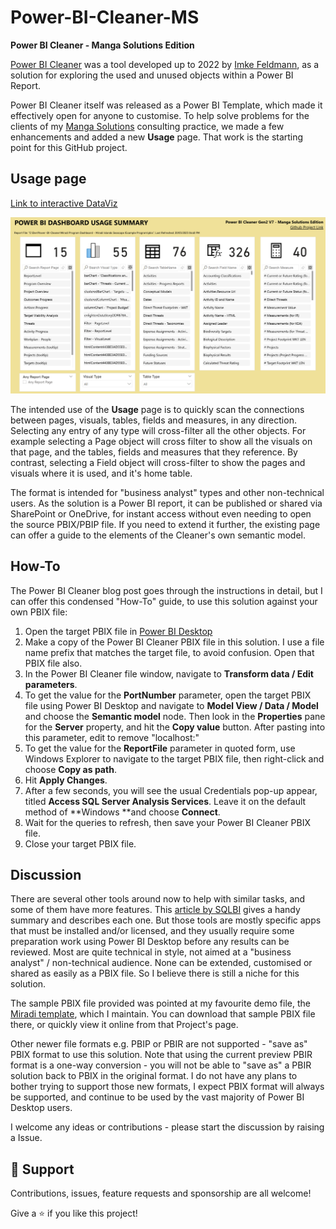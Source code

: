 # Power-BI-Cleaner-MS
**Power BI Cleaner - Manga Solutions Edition**

[Power BI Cleaner](https://www.thebiccountant.com/tools-power-bi-cleaner/) was a tool developed up to 2022 by [Imke Feldmann](https://www.linkedin.com/in/imkefeldmann), as a solution for exploring the used and unused objects within a Power BI Report.

Power BI Cleaner itself was released as a Power BI Template, which made it effectively open for anyone to customise. To help solve problems for the clients of my [Manga Solutions](www.mangasolutions.com) consulting practice, we made a few enhancements and added a new **Usage** page.  That work is the starting point for this GitHub project. 

## Usage page 

[Link to interactive DataViz](https://app.powerbi.com/view?r=eyJrIjoiMDIwZGFhOGEtMGI4Yi00YmY4LWExZDYtOGMxNzgwNjgyNzliIiwidCI6ImRjMWYwNGY1LWMxZTUtNDQyOS1hODEyLTU3OTNiZTQ1YmY5ZCIsImMiOjEwfQ%3D%3D)

[![Click to view and interact with the report](https://github.com/Mike-Honey/Power-BI-Cleaner-MS/blob/main/PBI-Cleaner-Gen2-V7-MS-Usage-Page.png?raw=true)](https://app.powerbi.com/view?r=eyJrIjoiMDIwZGFhOGEtMGI4Yi00YmY4LWExZDYtOGMxNzgwNjgyNzliIiwidCI6ImRjMWYwNGY1LWMxZTUtNDQyOS1hODEyLTU3OTNiZTQ1YmY5ZCIsImMiOjEwfQ%3D%3D)

The intended use of the **Usage** page is to quickly scan the connections between pages, visuals, tables, fields and measures, in any direction. Selecting any entry of any type will cross-filter all the other objects.  For example selecting a Page object will cross filter to show all the visuals on that page, and the tables, fields and measures that they reference. By contrast, selecting a Field  object will cross-filter to show the pages and visuals where it is used, and it's home table.

The format is intended for "business analyst" types and other non-technical users. As the solution is a Power BI report, it can be published or shared via SharePoint or OneDrive, for instant access without even needing to open the source PBIX/PBIP file.  If you need to extend it further, the existing page can offer a guide to the elements of the Cleaner's own semantic model.

## How-To

The Power BI Cleaner blog post goes through the instructions in detail, but I can offer this condensed "How-To" guide, to use this solution against your own PBIX file:

1. Open the target PBIX file in [Power BI Desktop](https://www.microsoft.com/en-au/power-platform/products/power-bi/desktop)
2. Make a copy of the Power BI Cleaner PBIX file in this solution. I use a file name prefix that matches the target file, to avoid confusion. Open that PBIX file also.
3. In the Power BI Cleaner file window, navigate to **Transform data / Edit parameters**.
4. To get the value for the **PortNumber** parameter, open the target PBIX file using Power BI Desktop and navigate to **Model View / Data / Model** and choose the **Semantic model** node.  Then look in the **Properties** pane for the **Server** property, and hit the **Copy value** button. After pasting into this parameter, edit to remove "localhost:"
5. To get the value for the **ReportFile** parameter in quoted form, use Windows Explorer to navigate to the target PBIX file, then right-click and choose **Copy as path**.
6. Hit **Apply Changes**.
7. After a few seconds, you will see the usual Credentials pop-up appear, titled **Access SQL Server Analysis Services**.  Leave it on the default method of **Windows **and choose **Connect**.
8. Wait for the queries to refresh, then save your Power BI Cleaner PBIX file.
9. Close your target PBIX file.

## Discussion

There are several other tools around now to help with similar tasks, and some of them have more features. This [article by SQLBI](https://www.sqlbi.com/articles/tools-in-power-bi/) gives a handy summary and describes each one. But those tools are mostly specific apps that must be installed and/or licensed, and they usually require some preparation work using Power BI Desktop before any results can be reviewed. Most are quite technical in style, not aimed at a "business analyst" / non-technical audience. None can be extended, customised or shared as easily as a PBIX file. So I believe there is still a niche for this solution.

The sample PBIX file provided was pointed at my favourite demo file, the [Miradi template](https://github.com/Mike-Honey/miradi), which I maintain.  You can download that sample PBIX file there, or quickly view it online from that Project's page.

Other newer file formats e.g. PBIP or PBIR are not supported - "save as" PBIX format to use this solution. Note that using the current preview PBIR format is a one-way conversion - you will not be able to "save as" a PBIR solution back to PBIX in the original format. I do not have any plans to bother trying to support those new formats, I expect PBIX format will always be supported, and continue to be used by the vast majority of Power BI Desktop users.

I welcome any ideas or contributions - please start the discussion by raising a Issue.


## 🤝 Support

Contributions, issues, feature requests and sponsorship are all welcome!

Give a ⭐️ if you like this project!
